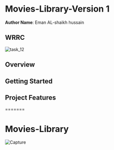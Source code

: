  # Movies-Library-Version 1
 

**Author Name**:  Eman AL-shaikh hussain

## WRRC
 
![task_12](https://user-images.githubusercontent.com/97835837/151982027-2e5c310f-1592-4a0f-9f7f-382a6b27b460.PNG)


## Overview

## Getting Started
<!-- What are the steps that a user must take in order to build this app on their own machine and get it running? -->

## Project Features
<!-- What are the features included in you app -->
=======
# Movies-Library
![Capture](https://user-images.githubusercontent.com/97835837/151723205-b7841342-c989-45b7-b0b7-435bcb984867.PNG)
